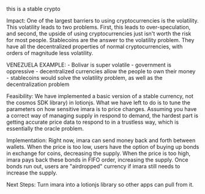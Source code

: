 this is a stable crypto

Impact:
One of the largest barriers to using cryptocurrencies is the volatility. This volatility leads to two problems. First, this leads to over-speculation, and second, the upside of using cryptocurrencies just isn't worth the risk for most people. Stablecoins are the answer to the volatility problem. They have all the decentralized properties of normal cryptocurrencies, with orders of magnitude less volatility. 

VENEZUELA EXAMPLE:
    - Bolivar is super volatile
    - government is oppressive
    - decentralized currencies allow the people to own their money
    - stablecoins would solve the volatility problem, as well as the decentralization problem

Feasibility:
We have implemented a basic version of a stable currency, not the cosmos SDK library) in lotionjs. What we have left to do is to tune the parameters on how sensitive imara is to price changes. Assuming you have a correct way of managing supply in respond to demand, the hardest part is getting accurate price data to respond to in a trustless way, which is essentially the oracle problem.

Implementation:
Right now, imara can send money back and forth between wallets. When the price is too low, users have the option of buying up bonds in exchange for coins, decreasing the supply. When the price is too high, imara pays back these bonds in FIFO order, increasing the supply. Once bonds run out, users are "airdropped" currency if imara still needs to increase the supply.

Next Steps:
Turn imara into a lotionjs library so other apps can pull from it.
